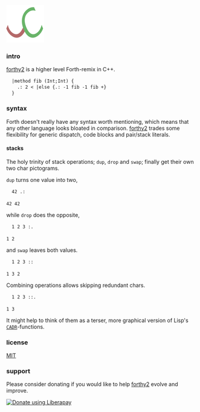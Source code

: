 ![Logo](logo.png)

### intro
[forthy2](https://github.com/codr7/forthy2) is a higher level Forth-remix in C++.

```
  |method fib (Int;Int) {
    .: 2 < |else {.: -1 fib -1 fib +}
  }
```

### syntax
Forth doesn't really have any syntax worth mentioning, which means that any other language looks bloated in comparison. [forthy2](https://github.com/codr7/forthy2) trades some flexibility for generic dispatch, code blocks and pair/stack literals.

#### stacks
The holy trinity of stack operations; `dup`, `drop` and `swap`; finally get their own two char pictograms.

`dup` turns one value into two,

```
  42 .:
  
42 42
```

while `drop` does the opposite,

```
  1 2 3 :.
  
1 2
```

and `swap` leaves both values.

```
  1 2 3 ::
  
1 3 2
```

Combining operations allows skipping redundant chars.

```
  1 2 3 ::.
  
1 3
```

It might help to think of them as a terser, more graphical version of Lisp's [`CADR`](http://www.lispworks.com/documentation/HyperSpec/Front/X_Mast_C.htm)-functions.

### license
[MIT](https://github.com/codr7/forthy2/blob/master/LICENSE.txt)

### support
Please consider donating if you would like to help [forthy2](https://github.com/codr7/forthy2) evolve and improve.

<a href="https://liberapay.com/codr7/donate"><img alt="Donate using Liberapay" src="https://liberapay.com/assets/widgets/donate.svg"></a>